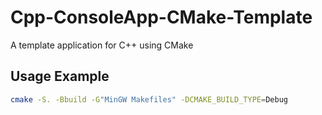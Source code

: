 # Cpp-ConsoleApp-CMake-Template
A template application for C++ using CMake

## Usage Example
```bash
cmake -S. -Bbuild -G"MinGW Makefiles" -DCMAKE_BUILD_TYPE=Debug
```